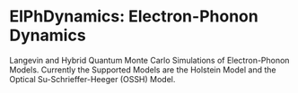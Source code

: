 # ElPhDynamics: Electron-Phonon Dynamics
Langevin and Hybrid Quantum Monte Carlo Simulations of Electron-Phonon Models.
Currently the Supported Models are the Holstein Model and the Optical Su-Schrieffer-Heeger (OSSH) Model.
